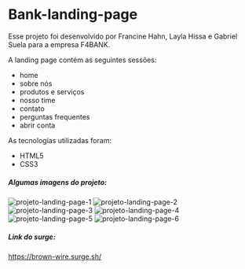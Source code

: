 # Bank-landing-page

Esse projeto foi desenvolvido por Francine Hahn, Layla Hissa e Gabriel Suela para a empresa F4BANK.

A landing page contém as seguintes sessões:
* home
* sobre nós
* produtos e serviços
* nosso time
* contato
* perguntas frequentes
* abrir conta

As tecnologias utilizadas foram:
* HTML5
* CSS3

##### Algumas imagens do projeto:

![projeto-landing-page-1](https://user-images.githubusercontent.com/102267713/174408330-c2607722-f940-4fc1-ae97-f55342f360be.png)
![projeto-landing-page-2](https://user-images.githubusercontent.com/102267713/174408340-46987b80-6a93-437d-bdf1-a920a53451f7.png)
![projeto-landing-page-3](https://user-images.githubusercontent.com/102267713/174408344-ce620b1d-83fc-4ab6-b601-1a948f0d1fc9.png)
![projeto-landing-page-4](https://user-images.githubusercontent.com/102267713/174408346-b7fc9530-0597-4829-8000-d68cbe71d9f9.png)
![projeto-landing-page-5](https://user-images.githubusercontent.com/102267713/174408350-99f0e4d1-c50e-4777-8c1d-1a5ce4587ce3.png)
![projeto-landing-page-6](https://user-images.githubusercontent.com/102267713/174408365-46659580-f542-488a-9662-48a885faaec1.png)

##### Link do surge:
https://brown-wire.surge.sh/

